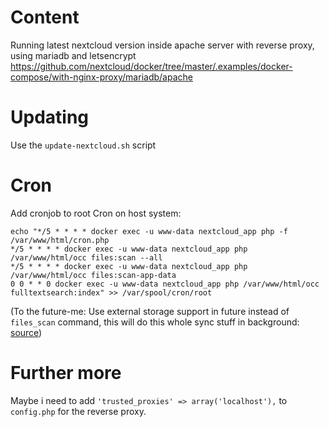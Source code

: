 # Content
Running latest nextcloud version inside apache server with reverse proxy, using mariadb and letsencrypt
https://github.com/nextcloud/docker/tree/master/.examples/docker-compose/with-nginx-proxy/mariadb/apache

# Updating
Use the `update-nextcloud.sh` script

# Cron
Add cronjob to root Cron on host system:
```shell
echo "*/5 * * * * docker exec -u www-data nextcloud_app php -f /var/www/html/cron.php
*/5 * * * * docker exec -u www-data nextcloud_app php /var/www/html/occ files:scan --all
*/5 * * * * docker exec -u www-data nextcloud_app php /var/www/html/occ files:scan-app-data
0 0 * * 0 docker exec -u www-data nextcloud_app php /var/www/html/occ fulltextsearch:index" >> /var/spool/cron/root
```
(To the future-me: Use external storage support in future instead of `files_scan` command, this will do this whole sync stuff in background: [source](https://docs.nextcloud.com/server/latest/admin_manual/configuration_files/external_storage_configuration_gui.html))

# Further more
Maybe i need to add `'trusted_proxies' => array('localhost'),` to `config.php` for the reverse proxy.